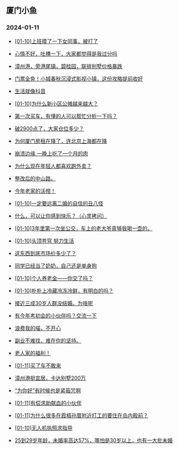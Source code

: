 ## 厦门小鱼 
### 2024-01-11

+ [[01-10]上班摸了一下女同事，被打了](http://bbs.xmfish.com/read-htm-tid-18133221.html)

+ [心情不好，吐槽一下，大家都觉得是我过分吗](http://bbs.xmfish.com/read-htm-tid-18133100.html)

+ [漳州港，旁港尾镇，碧桂园，联排别墅价格暴跌](http://bbs.xmfish.com/read-htm-tid-18133089.html)

+ [门票全免！小城春秋沉浸式影视小镇，这份攻略提前收好](http://bbs.xmfish.com/read-htm-tid-18133236.html)

+ [生活就像抖音](http://bbs.xmfish.com/read-htm-tid-18133114.html)

+ [[01-10]为什么新小区公摊越来越大？](http://bbs.xmfish.com/read-htm-tid-18133300.html)

+ [第一次买车，有懂的人可以帮忙分析一下吗？](http://bbs.xmfish.com/read-htm-tid-18133290.html)

+ [破2900点了，大家仓位多少？](http://bbs.xmfish.com/read-htm-tid-18133332.html)

+ [为何厦门房租在降了，连北京上海都在降](http://bbs.xmfish.com/read-htm-tid-18133227.html)

+ [崩溃边缘 一晚上吃了一个月的肉](http://bbs.xmfish.com/read-htm-tid-18133297.html)

+ [为什么现在年轻人都喜欢跑外卖？](http://bbs.xmfish.com/read-htm-tid-18133234.html)

+ [整改后的中山路。](http://bbs.xmfish.com/read-htm-tid-18133342.html)

+ [今年老家的沃柑！](http://bbs.xmfish.com/read-htm-tid-18133273.html)

+ [[01-10]一定要远离二婚的自信的丑八怪](http://bbs.xmfish.com/read-htm-tid-18133170.html)

+ [什么，可以让你感到快乐？（心灵拷问）](http://bbs.xmfish.com/read-htm-tid-18133275.html)

+ [[01-10]3年里第一次坐公交，车上的老大爷真够我喝一壶的。](http://bbs.xmfish.com/read-htm-tid-18133448.html)

+ [[01-10]头顶苍穹 努力生活](http://bbs.xmfish.com/read-htm-tid-18133463.html)

+ [这东西到底市场价多少了？](http://bbs.xmfish.com/read-htm-tid-18133475.html)

+ [同学已经当了奶奶，自己还是单身狗](http://bbs.xmfish.com/read-htm-tid-18133482.html)

+ [[01-10]个人养老金——你交了吗？](http://bbs.xmfish.com/read-htm-tid-18133562.html)

+ [[01-10]朴朴上冷藏冷冻冷鲜，有明白的吗？](http://bbs.xmfish.com/read-htm-tid-18133492.html)

+ [接近三成30岁人群没结婚。为啥呢](http://bbs.xmfish.com/read-htm-tid-18133500.html)

+ [有今年考初会的小伙伴吗？交流一下](http://bbs.xmfish.com/read-htm-tid-18133444.html)

+ [浪费我的喵，不开心](http://bbs.xmfish.com/read-htm-tid-18133549.html)

+ [副业不难找，难在你的坚持。](http://bbs.xmfish.com/read-htm-tid-18133418.html)

+ [老人家的福利！](http://bbs.xmfish.com/read-htm-tid-18133576.html)

+ [[01-11]买了车不敢来](http://bbs.xmfish.com/read-htm-tid-18133768.html)

+ [漳州港挺宜居，卡达别墅200万](http://bbs.xmfish.com/read-htm-tid-18133790.html)

+ [“为你好”有时候也是紧箍咒啊](http://bbs.xmfish.com/read-htm-tid-18133603.html)

+ [[01-11]有偿求助献血的小伙伴](http://bbs.xmfish.com/read-htm-tid-18133648.html)

+ [[01-11]为什么很多在霞梧孙厝附近打工的要住在岛内殿前？](http://bbs.xmfish.com/read-htm-tid-18133794.html)

+ [[01-10]无人机执照求指导](http://bbs.xmfish.com/read-htm-tid-18133590.html)

+ [25到29岁年龄，未婚率高达57%，哪怕是30岁以上，也有一大批未婚](http://bbs.xmfish.com/read-htm-tid-18133675.html)

